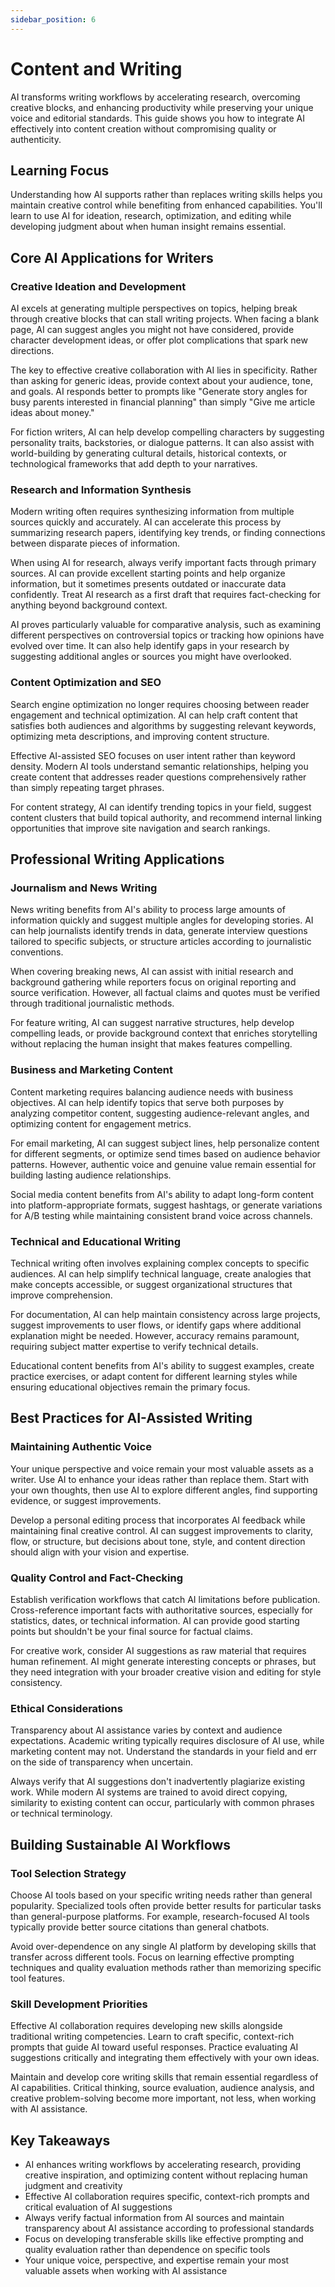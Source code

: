 ```yaml
---
sidebar_position: 6
---
```


# Content and Writing

AI transforms writing workflows by accelerating research, overcoming creative blocks, and enhancing productivity while preserving your unique voice and editorial standards. This guide shows you how to integrate AI effectively into content creation without compromising quality or authenticity.

## Learning Focus

Understanding how AI supports rather than replaces writing skills helps you maintain creative control while benefiting from enhanced capabilities. You'll learn to use AI for ideation, research, optimization, and editing while developing judgment about when human insight remains essential.

## Core AI Applications for Writers

### Creative Ideation and Development

AI excels at generating multiple perspectives on topics, helping break through creative blocks that can stall writing projects. When facing a blank page, AI can suggest angles you might not have considered, provide character development ideas, or offer plot complications that spark new directions.

The key to effective creative collaboration with AI lies in specificity. Rather than asking for generic ideas, provide context about your audience, tone, and goals. AI responds better to prompts like "Generate story angles for busy parents interested in financial planning" than simply "Give me article ideas about money."

For fiction writers, AI can help develop compelling characters by suggesting personality traits, backstories, or dialogue patterns. It can also assist with world-building by generating cultural details, historical contexts, or technological frameworks that add depth to your narratives.

### Research and Information Synthesis

Modern writing often requires synthesizing information from multiple sources quickly and accurately. AI can accelerate this process by summarizing research papers, identifying key trends, or finding connections between disparate pieces of information.

When using AI for research, always verify important facts through primary sources. AI can provide excellent starting points and help organize information, but it sometimes presents outdated or inaccurate data confidently. Treat AI research as a first draft that requires fact-checking for anything beyond background context.

AI proves particularly valuable for comparative analysis, such as examining different perspectives on controversial topics or tracking how opinions have evolved over time. It can also help identify gaps in your research by suggesting additional angles or sources you might have overlooked.

### Content Optimization and SEO

Search engine optimization no longer requires choosing between reader engagement and technical optimization. AI can help craft content that satisfies both audiences and algorithms by suggesting relevant keywords, optimizing meta descriptions, and improving content structure.

Effective AI-assisted SEO focuses on user intent rather than keyword density. Modern AI tools understand semantic relationships, helping you create content that addresses reader questions comprehensively rather than simply repeating target phrases.

For content strategy, AI can identify trending topics in your field, suggest content clusters that build topical authority, and recommend internal linking opportunities that improve site navigation and search rankings.

## Professional Writing Applications

### Journalism and News Writing

News writing benefits from AI's ability to process large amounts of information quickly and suggest multiple angles for developing stories. AI can help journalists identify trends in data, generate interview questions tailored to specific subjects, or structure articles according to journalistic conventions.

When covering breaking news, AI can assist with initial research and background gathering while reporters focus on original reporting and source verification. However, all factual claims and quotes must be verified through traditional journalistic methods.

For feature writing, AI can suggest narrative structures, help develop compelling leads, or provide background context that enriches storytelling without replacing the human insight that makes features compelling.

### Business and Marketing Content

Content marketing requires balancing audience needs with business objectives. AI can help identify topics that serve both purposes by analyzing competitor content, suggesting audience-relevant angles, and optimizing content for engagement metrics.

For email marketing, AI can suggest subject lines, help personalize content for different segments, or optimize send times based on audience behavior patterns. However, authentic voice and genuine value remain essential for building lasting audience relationships.

Social media content benefits from AI's ability to adapt long-form content into platform-appropriate formats, suggest hashtags, or generate variations for A/B testing while maintaining consistent brand voice across channels.

### Technical and Educational Writing

Technical writing often involves explaining complex concepts to specific audiences. AI can help simplify technical language, create analogies that make concepts accessible, or suggest organizational structures that improve comprehension.

For documentation, AI can help maintain consistency across large projects, suggest improvements to user flows, or identify gaps where additional explanation might be needed. However, accuracy remains paramount, requiring subject matter expertise to verify technical details.

Educational content benefits from AI's ability to suggest examples, create practice exercises, or adapt content for different learning styles while ensuring educational objectives remain the primary focus.

## Best Practices for AI-Assisted Writing

### Maintaining Authentic Voice

Your unique perspective and voice remain your most valuable assets as a writer. Use AI to enhance your ideas rather than replace them. Start with your own thoughts, then use AI to explore different angles, find supporting evidence, or suggest improvements.

Develop a personal editing process that incorporates AI feedback while maintaining final creative control. AI can suggest improvements to clarity, flow, or structure, but decisions about tone, style, and content direction should align with your vision and expertise.

### Quality Control and Fact-Checking

Establish verification workflows that catch AI limitations before publication. Cross-reference important facts with authoritative sources, especially for statistics, dates, or technical information. AI can provide good starting points but shouldn't be your final source for factual claims.

For creative work, consider AI suggestions as raw material that requires human refinement. AI might generate interesting concepts or phrases, but they need integration with your broader creative vision and editing for style consistency.

### Ethical Considerations

Transparency about AI assistance varies by context and audience expectations. Academic writing typically requires disclosure of AI use, while marketing content may not. Understand the standards in your field and err on the side of transparency when uncertain.

Always verify that AI suggestions don't inadvertently plagiarize existing work. While modern AI systems are trained to avoid direct copying, similarity to existing content can occur, particularly with common phrases or technical terminology.

## Building Sustainable AI Workflows

### Tool Selection Strategy

Choose AI tools based on your specific writing needs rather than general popularity. Specialized tools often provide better results for particular tasks than general-purpose platforms. For example, research-focused AI tools typically provide better source citations than general chatbots.

Avoid over-dependence on any single AI platform by developing skills that transfer across different tools. Focus on learning effective prompting techniques and quality evaluation methods rather than memorizing specific tool features.

### Skill Development Priorities

Effective AI collaboration requires developing new skills alongside traditional writing competencies. Learn to craft specific, context-rich prompts that guide AI toward useful responses. Practice evaluating AI suggestions critically and integrating them effectively with your own ideas.

Maintain and develop core writing skills that remain essential regardless of AI capabilities. Critical thinking, source evaluation, audience analysis, and creative problem-solving become more important, not less, when working with AI assistance.

## Key Takeaways

- AI enhances writing workflows by accelerating research, providing creative inspiration, and optimizing content without replacing human judgment and creativity
- Effective AI collaboration requires specific, context-rich prompts and critical evaluation of AI suggestions
- Always verify factual information from AI sources and maintain transparency about AI assistance according to professional standards
- Focus on developing transferable skills like effective prompting and quality evaluation rather than dependence on specific tools
- Your unique voice, perspective, and expertise remain your most valuable assets when working with AI assistance

